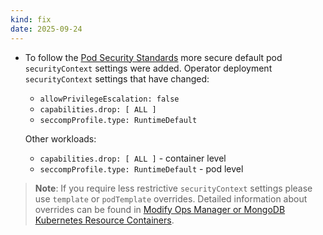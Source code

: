 ```yaml
---
kind: fix
date: 2025-09-24
---
```


* To follow the [Pod Security Standards](https://v1-32.docs.kubernetes.io/docs/concepts/security/pod-security-standards/) more secure default pod `securityContext` settings were added.
Operator deployment `securityContext` settings that have changed:
   - `allowPrivilegeEscalation: false`
   - `capabilities.drop: [ ALL ]`
   - `seccompProfile.type: RuntimeDefault`

  Other workloads:
   - `capabilities.drop: [ ALL ]` - container level
   - `seccompProfile.type: RuntimeDefault` - pod level

> **Note**: If you require less restrictive `securityContext` settings please use `template` or `podTemplate` overrides.
> Detailed information about overrides can be found in [Modify Ops Manager or MongoDB Kubernetes Resource Containers](https://www.mongodb.com/docs/kubernetes/current/tutorial/modify-resource-image/).
